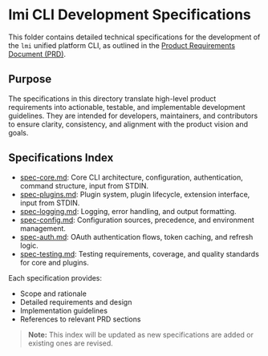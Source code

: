 # lmi CLI Development Specifications

This folder contains detailed technical specifications for the development of the `lmi` unified platform CLI, as outlined in the [Product Requirements Document (PRD)](../prd.md).

## Purpose

The specifications in this directory translate high-level product requirements into actionable, testable, and implementable development guidelines. They are intended for developers, maintainers, and contributors to ensure clarity, consistency, and alignment with the product vision and goals.

## Specifications Index

- [spec-core.md](spec-core.md): Core CLI architecture, configuration, authentication, command structure, input from STDIN.
- [spec-plugins.md](spec-plugins.md): Plugin system, plugin lifecycle, extension interface, input from STDIN.
- [spec-logging.md](spec-logging.md): Logging, error handling, and output formatting.
- [spec-config.md](spec-config.md): Configuration sources, precedence, and environment management.
- [spec-auth.md](spec-auth.md): OAuth authentication flows, token caching, and refresh logic.
- [spec-testing.md](spec-testing.md): Testing requirements, coverage, and quality standards for core and plugins.

Each specification provides:
- Scope and rationale
- Detailed requirements and design
- Implementation guidelines
- References to relevant PRD sections

> **Note:** This index will be updated as new specifications are added or existing ones are revised. 